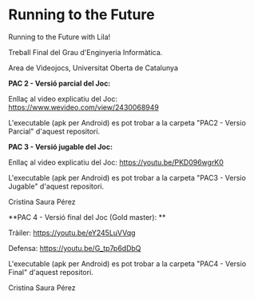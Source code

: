 # Running to the Future
Running to the Future with Lila!

Treball Final del Grau d'Enginyeria Informàtica.

Area de Videojocs, Universitat Oberta de Catalunya


**PAC 2 - Versió parcial del Joc:**

Enllaç al video explicatiu del Joc: 
https://www.wevideo.com/view/2430068949

L'executable (apk per Android) es pot trobar a la carpeta "PAC2 - Versio Parcial" d'aquest repositori.


**PAC 3 - Versió jugable del Joc:**

Enllaç al video explicatiu del Joc: 
https://youtu.be/PKD096wgrK0

L'executable (apk per Android) es pot trobar a la carpeta "PAC3 - Versio Jugable" d'aquest repositori.

Cristina Saura Pérez


**PAC 4 - Versió final del Joc (Gold master): **

Tràiler: https://youtu.be/eY245LuVVqg

Defensa: https://youtu.be/G_tp7p6dDbQ

L'executable (apk per Android) es pot trobar a la carpeta "PAC4 - Versio Final" d'aquest repositori.

Cristina Saura Pérez

